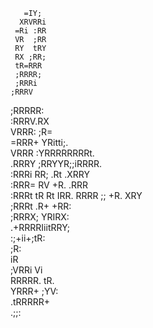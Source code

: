 
       =IY;           
      XRVRRi          
     =Ri :RR          
     VR  ;RR          
     RY  tRY          
     RX ;RR;          
     tR=RRR           
     ;RRRR;           
     ;RRRi            
    ;RRRV             
   ;RRRRR:            
  :RRRV.RX            
  VRRR: ;R=           
 =RRR+   YRitti;.     
 VRRR  :YRRRRRRRRt.   
.RRRY ;RRYYR;;iRRRR.  
:RRRi RR; .Rt  .XRRY  
:RRR= RV   +R.  .RRR  
:RRRt tR    Rt   IRR. 
 RRRR  ;;   +R.  XRY  
 ;RRRt      .R+ +RR:  
  ;RRRX;     YRIRX:   
   .+RRRRIiitRRY;     
      :;+ii+;tR:      
             ;R:      
             iR       
    ;VRRi    Vi       
    RRRRR.  tR.       
    YRRR+ ;YV:        
    .tRRRRR+          
      .;;: